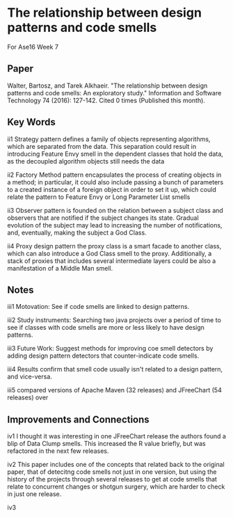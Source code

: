 #  The relationship between design patterns and code smells
For Ase16 Week 7

## Paper

Walter, Bartosz, and Tarek Alkhaeir. "The relationship between design patterns and code smells: An exploratory study." Information and Software Technology 74 (2016): 127-142.
Cited 0 times (Published this month).

## Key Words
 
ii1 Strategy pattern defines a family of objects representing algorithms, which are separated from the data. This separation could result in introducing Feature Envy smell in the dependent classes that hold the data, as the decoupled algorithm objects still needs the data

ii2 Factory Method pattern encapsulates the process of creating objects in a method; in particular, it could also include passing a bunch of parameters to a created instance of a foreign object in order to set it up, which could relate the pattern to Feature Envy or Long Parameter List smells

ii3 Observer pattern is founded on the relation between a subject class and observers that are notified if the subject changes its state. Gradual evolution of the subject may lead to increasing the number of notifications, and, eventually, making the subject a God Class.

ii4 Proxy design pattern the proxy class is a smart facade to another class, which can also introduce a God Class smell to the proxy. Additionally, a stack of proxies that includes several intermediate layers could be also a manifestation of a Middle Man smell.

## Notes

iii1 Motovation:  See if code smells are linked to design patterns.

iii2 Study instruments:  Searching two java projects over a period of time to see if classes with code smells are more or less likely to have design patterns.

iii3 Future Work: Suggest methods for improving coe smell detectors by adding design pattern detectors that counter-indicate code smells.

iii4 Results confirm that smell code usually isn't related to a design pattern, and vice-versa.

iii5 compared versions of Apache Maven (32 releases) and JFreeChart (54 releases) over 

## Improvements and Connections

iv1 I thought it was interesting in one JFreeChart release the authors found a blip of Data Clump smells.  This increased the R value briefly, but was refactored in the next few releases.

iv2 This paper includes one of the concepts that related back to the original paper, that of detecitng code smells not just in one version, but using the history of the projects through several releases to get at code smells that relate to concurrent changes or shotgun surgery, which are harder to check in just one release.

iv3 



